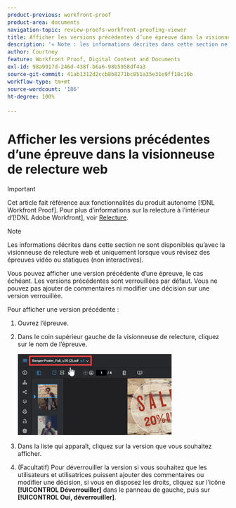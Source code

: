 ```yaml
---
product-previous: workfront-proof
product-area: documents
navigation-topic: review-proofs-workfront-proofing-viewer
title: Afficher les versions précédentes d’une épreuve dans la visionneuse de relecture web
description: '« Note : les informations décrites dans cette section ne sont disponibles qu’avec la visionneuse de relecture web et uniquement lorsque vous révisez des épreuves vidéo ou statiques (non interactives). »'
author: Courtney
feature: Workfront Proof, Digital Content and Documents
exl-id: 98a9917d-246d-438f-b6a6-98b5958df4a3
source-git-commit: 41ab1312d2ccb8b8271bc851a35e31e9ff18c16b
workflow-type: tm+mt
source-wordcount: '186'
ht-degree: 100%

---
```


# Afficher les versions précédentes d’une épreuve dans la visionneuse de relecture web

>[!IMPORTANT]
>
>Cet article fait référence aux fonctionnalités du produit autonome [!DNL Workfront Proof]. Pour plus d’informations sur la relecture à l’intérieur d’[!DNL Adobe Workfront], voir [Relecture](../../../review-and-approve-work/proofing/proofing.md).

>[!NOTE]
>
>Les informations décrites dans cette section ne sont disponibles qu’avec la visionneuse de relecture web et uniquement lorsque vous révisez des épreuves vidéo ou statiques (non interactives).

Vous pouvez afficher une version précédente d’une épreuve, le cas échéant. Les versions précédentes sont verrouillées par défaut. Vous ne pouvez pas ajouter de commentaires ni modifier une décision sur une version verrouillée.

Pour afficher une version précédente :

1. Ouvrez l’épreuve.
1. Dans le coin supérieur gauche de la visionneuse de relecture, cliquez sur le nom de l’épreuve.

   ![phq_viewer_version.png](assets/phq-viewer-version-350x184.png)

1. Dans la liste qui apparaît, cliquez sur la version que vous souhaitez afficher.
1. (Facultatif) Pour déverrouiller la version si vous souhaitez que les utilisateurs et utilisatrices puissent ajouter des commentaires ou modifier une décision, si vous en disposez les droits, cliquez sur l’icône **[!UICONTROL Déverrouiller]** dans le panneau de gauche, puis sur **[!UICONTROL Oui, déverrouiller]**.
